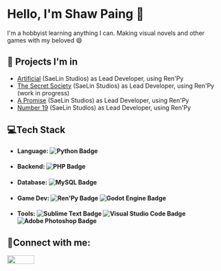# Hello, I'm Shaw Paing :monocle_face:
I'm a hobbyist learning anything I can. Making visual novels and other games with my beloved :smile:
## 💼 Projects I'm in
* <a href="https://saelinstudios.itch.io/artificial" target="blank">Artificial</a> (SaeLin Studios) as Lead Developer, using Ren'Py
* <a href="https://saelinstudios.itch.io/the-secret-society" target="blank">The Secret Society</a> (SaeLin Studios) as Lead Developer, using Ren'Py (work in progress)
* <a href="https://saelinstudios.itch.io/a-promise" target="blank">A Promise</a> (SaeLin Studios) as Lead Developer, using Ren'Py
* <a href="https://saelinstudios.itch.io/number-19" target="blank">Number 19</a> (SaeLin Studios) as Lead Developer, using Ren'Py

## 💻Tech Stack <br>
* #### Language: ![Python Badge](https://img.shields.io/badge/Python-3776AB?logo=python&logoColor=fff&style=flat)
* #### Backend: ![PHP Badge](https://img.shields.io/badge/PHP-777BB4?logo=php&logoColor=fff&style=flat)
* #### Database: ![MySQL Badge](https://img.shields.io/badge/MySQL-4479A1?logo=mysql&logoColor=fff&style=flat)
* #### Game Dev: ![Ren'Py Badge](https://img.shields.io/badge/Ren'Py-FF7F7F?logo=renpy&logoColor=fff&style=flat) ![Godot Engine Badge](https://img.shields.io/badge/Godot%20Engine-478CBF?logo=godotengine&logoColor=fff&style=flat)
* #### Tools: ![Sublime Text Badge](https://img.shields.io/badge/Sublime%20Text-FF9800?logo=sublimetext&logoColor=fff&style=flat) ![Visual Studio Code Badge](https://img.shields.io/badge/Visual%20Studio%20Code-007ACC?logo=visualstudiocode&logoColor=fff&style=flat) ![Adobe Photoshop Badge](https://img.shields.io/badge/Adobe%20Photoshop-31A8FF?logo=adobephotoshop&logoColor=fff&style=flat)

## 🤝Connect with me:
<a href="https://saelinstudios.itch.io/" target="blank"><img align="center" src="https://img.shields.io/badge/Itch.io-FA5C5C?logo=itchdotio&logoColor=fff&style=flat" width="63" height="20"/></a>

